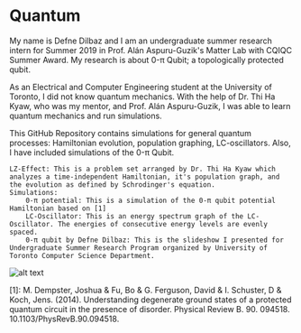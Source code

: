 ﻿# Quantum

My name is Defne Dilbaz and I am an undergraduate summer research intern for Summer 2019 in Prof. Alán Aspuru-Guzik's Matter Lab with CQIQC Summer Award. My research is about 0-π Qubit; a topologically protected qubit. 

As an Electrical and Computer Engineering student at the University of Toronto, I did not know quantum mechanics. With the help of Dr. Thi Ha Kyaw, who was my mentor, and Prof. Alán Aspuru-Guzik, I was able to learn quantum mechanics and run simulations.

This GitHub Repository contains simulations for general quantum processes: Hamiltonian evolution, population graphing, LC-oscillators. Also, I have included simulations of the 0-π Qubit.

	LZ-Effect: This is a problem set arranged by Dr. Thi Ha Kyaw which analyzes a time-independent Hamiltonian, it's population graph, and the evolution as defined by Schrodinger's equation.		
	Simulations:
		0-π potential: This is a simulation of the 0-π qubit potential Hamiltonian based on [1]
		LC-Oscillator: This is an energy spectrum graph of the LC-Oscillator. The energies of consecutive energy levels are evenly spaced.
		0-π qubit by Defne Dilbaz: This is the slideshow I presented for Undergraduate Summer Research Program organized by University of Toronto Computer Science Department.

![alt text](https://media.wired.com/photos/5c1061feda545e26dd421b14/master/pass/Bristlecone_mix-perspective_ErikLucero.jpg)

[1]: M. Dempster, Joshua & Fu, Bo & G. Ferguson, David & I. Schuster, D & Koch, Jens. (2014). Understanding degenerate ground states of a protected quantum circuit in the presence of disorder. Physical Review B. 90. 094518. 10.1103/PhysRevB.90.094518. 
